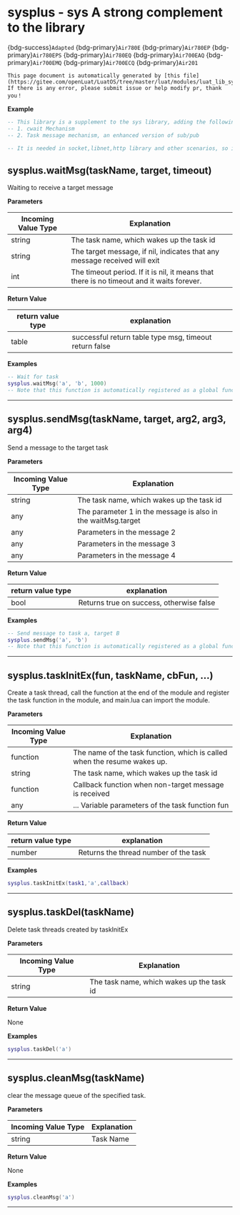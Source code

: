 # sysplus - sys A strong complement to the library

{bdg-success}`Adapted` {bdg-primary}`Air780E` {bdg-primary}`Air780EP` {bdg-primary}`Air780EPS` {bdg-primary}`Air780EQ` {bdg-primary}`Air700EAQ` {bdg-primary}`Air700EMQ` {bdg-primary}`Air700ECQ` {bdg-primary}`Air201`

```{note}
This page document is automatically generated by [this file](https://gitee.com/openLuat/LuatOS/tree/master/luat/modules/luat_lib_sysplus_doc.c). If there is any error, please submit issue or help modify pr, thank you！
```


**Example**

```lua
-- This library is a supplement to the sys library, adding the following content:
-- 1. cwait Mechanism
-- 2. Task message mechanism, an enhanced version of sub/pub

-- It is needed in socket,libnet,http library and other scenarios, so it is also needed.require

```

## sysplus.waitMsg(taskName, target, timeout)



Waiting to receive a target message

**Parameters**

|Incoming Value Type | Explanation|
|-|-|
|string|The task name, which wakes up the task id|
|string|The target message, if nil, indicates that any message received will exit|
|int|The timeout period. If it is nil, it means that there is no timeout and it waits forever.|

**Return Value**

|return value type | explanation|
|-|-|
|table|successful return table type msg, timeout return false|

**Examples**

```lua
-- Wait for task
sysplus.waitMsg('a', 'b', 1000)
-- Note that this function is automatically registered as a global function sys_wait

```

---

## sysplus.sendMsg(taskName, target, arg2, arg3, arg4)



Send a message to the target task

**Parameters**

|Incoming Value Type | Explanation|
|-|-|
|string|The task name, which wakes up the task id|
|any|The parameter 1 in the message is also in the waitMsg.target|
|any|Parameters in the message 2|
|any|Parameters in the message 3|
|any|Parameters in the message 4|

**Return Value**

|return value type | explanation|
|-|-|
|bool|Returns true on success, otherwise false|

**Examples**

```lua
-- Send message to task a, target B
sysplus.sendMsg('a', 'b')
-- Note that this function is automatically registered as a global function sys_send

```

---

## sysplus.taskInitEx(fun, taskName, cbFun, ...)



Create a task thread, call the function at the end of the module and register the task function in the module, and main.lua can import the module.

**Parameters**

|Incoming Value Type | Explanation|
|-|-|
|function|The name of the task function, which is called when the resume wakes up.|
|string|The task name, which wakes up the task id|
|function|Callback function when non-target message is received|
|any|... Variable parameters of the task function fun|

**Return Value**

|return value type | explanation|
|-|-|
|number|Returns the thread number of the task|

**Examples**

```lua
sysplus.taskInitEx(task1,'a',callback)

```

---

## sysplus.taskDel(taskName)



Delete task threads created by taskInitEx

**Parameters**

|Incoming Value Type | Explanation|
|-|-|
|string|The task name, which wakes up the task id|

**Return Value**

None

**Examples**

```lua
sysplus.taskDel('a')

```

---

## sysplus.cleanMsg(taskName)



clear the message queue of the specified task.

**Parameters**

|Incoming Value Type | Explanation|
|-|-|
|string|Task Name|

**Return Value**

None

**Examples**

```lua
sysplus.cleanMsg('a')

```

---

